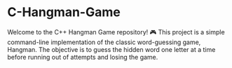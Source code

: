 # C-Hangman-Game
Welcome to the C++ Hangman Game repository! 🎮  This project is a simple command-line implementation of the classic word-guessing game, Hangman. The objective is to guess the hidden word one letter at a time before running out of attempts and losing the game.
